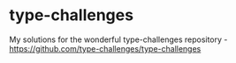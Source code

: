 # type-challenges
My solutions for the wonderful type-challenges repository - https://github.com/type-challenges/type-challenges
